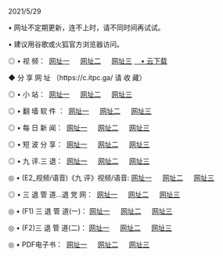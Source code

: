 <p>2021/5/29
<p>• 网址不定期更新，连不上时，请不同时间再试试。
<p>• 建议用谷歌或火狐官方浏览器访问。
<p>◎ • 视 频： 
<a href="http://hyi.lexmarktr.com/" target="_blank">网址一</a> 　 
<a href="http://hrg.lexmarktr.com/" target="_blank">网址二</a> 　 
<a href="http://hwf.lexmarktr.com/b.html" target="_blank">网址三</a>
<a href="https://yadi.sk/d/d0sUeAOpal3njw" target="_wblank">　• 云下载 </a></p>
<p>◆ 分 享 网 址 （https://c.itpc.ga/ 请 收 藏） </p>

<p>◎ • 小 站：  
<a href="http://hyi.lexmarktr.com/f.html" target="_blank">网址一</a> 　 
<a href="http://hrg.lexmarktr.com/h.html" target="_blank">网址二</a> 　 
<a href="http://hwf.lexmarktr.com/k/" target="_blank">网址三</a></p>
<p>◎ • 翻 墙 软 件 ：  
<a href="http://hyi.lexmarktr.com/ff/" target="_blank">网址一</a> 　 
<a href="http://hrg.lexmarktr.com/s/read/a1_nd.html" target="_blank">网址二</a> 　 
<a href="http://hwf.lexmarktr.com/ff/index.html" target="_blank">网址三</a></p>
<p>◎ • 每 日 新 闻：  
<a href="http://hyi.lexmarktr.com/day/" target="_blank">网址一</a> 　 
<a href="http://hrg.lexmarktr.com/day/" target="_blank">网址二</a> 　 
<a href="http://hwf.lexmarktr.com/day/index.html" target="_blank">网址三</a></p>
<p>◎ • 短 波 分 享：  
<a href="http://hyi.lexmarktr.com/h/" target="_blank">网址一</a> 　 
<a href="http://hrg.lexmarktr.com/h/" target="_blank">网址二</a> 　 
<a href="http://hwf.lexmarktr.com/h/index.html" target="_blank">网址三</a></p>
<p>◎ • 九 评.三 退：  
<a href="http://hyi.lexmarktr.com/t/" target="_blank">网址一</a> 　 
<a href="http://hrg.lexmarktr.com/v2/index.html" target="_blank">网址二</a> 　 
<a href="http://hwf.lexmarktr.com/tt/index.html" target="_blank">网址三</a> 　</p>
<p>◎ • (E2_视频/语音)《九 评》视频/语音: 
<a href="http://hyi.lexmarktr.com/7738.html" target="_blank">网址一</a> 　 
<a href="http://hrg.lexmarktr.com/7614.html" target="_blank">网址二</a> 　 
<a href="http://hwf.lexmarktr.com/7633.html" target="_blank">网址三</a></p>
<p>◎ • 三 退 管 道...退 党 网：  
<a href="http://hyi.lexmarktr.com/go/td1.html" target="_blank">网址一</a> 　 
<a href="http://hrg.lexmarktr.com/go/td2.html" target="_blank">网址二</a> 　 
<a href="http://hwf.lexmarktr.com/go/td3.html" target="_blank">网址三</a></p>
<p>◎ • (F1) 三 退 管 道(一)： 
<a href="http://hyi.lexmarktr.com/dd/" target="_blank">网址一</a> 　 
<a href="http://hrg.lexmarktr.com/s/read/a1_tdx.html" target="_blank">网址二</a> 　 
<a href="http://hwf.lexmarktr.com/dd/" target="_blank">网址三</a></p>
<p>◎ • (F2)三 退 管 道(二)： 
<a href="http://hwf.lexmarktr.com/d/" target="_blank">网址一</a> 　 
<a href="http://hyi.lexmarktr.com/d/index.html" target="_blank">网址二</a> 　 
<a href="http://hrg.lexmarktr.com/d/" target="_blank">网址三</a></p>
<p>◎ • PDF电子书：  
<a href="http://hyi.lexmarktr.com/p/" target="_blank">网址一</a> 　 
<a href="http://hrg.lexmarktr.com/p/index.html" target="_blank">网址二</a> 　 
<a href="http://hwf.lexmarktr.com/p/" target="_blank">网址三</a></p>

